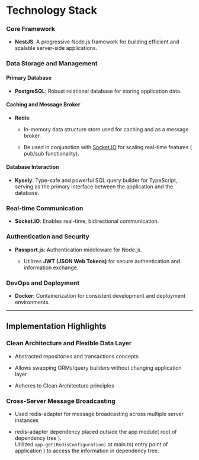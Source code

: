 # Technology Stack

### Core Framework

- **NestJS**: A progressive Node.js framework for building efficient and scalable server-side applications.

### Data Storage and Management

#### Primary Database

- **PostgreSQL**: Robust relational database for storing application data.

#### Caching and Message Broker

- **Redis**: 

   - In-memory data structure store used for caching and as a message broker.

   - Be used in conjunction with [Socket.IO](Socket.IO) for scaling real-time features ( pub/sub functionality).

#### Database Interaction

- **Kysely**: Type-safe and powerful SQL query builder for TypeScript, serving as the primary interface between the application and the database.

### Real-time Communication

- **Socket.IO**: Enables real-time, bidirectional  communication.

### Authentication and Security

- **Passport.js**: Authentication middleware for Node.js.

   - Utilizes **JWT (JSON Web Tokens)** for secure authentication and information exchange.

### DevOps and Deployment

- **Docker**: Containerization for consistent development and deployment environments.

---

## Implementation Highlights

### Clean Architecture and Flexible Data Layer

- Abstracted repositories and transactions concepts

- Allows swapping ORMs/query builders without changing application layer

- Adheres to Clean Architecture principles

### Cross-Server Message Broadcasting

- Used redis-adapter for message broadcasting across multiple server instances

- redis-adapter dependency placed outside the app module( root of dependency tree ).\
   Utilized `app.get(RedisConfiguration)` at main.ts( entry point of application ) to access the information in dependency tree.